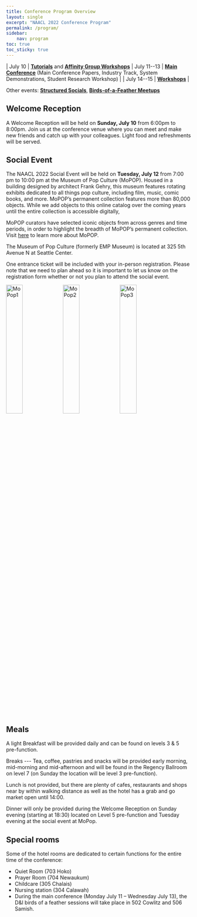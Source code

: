 ```yaml
---
title: Conference Program Overview
layout: single
excerpt: "NAACL 2022 Conference Program"
permalink: /program/
sidebar:
    nav: program
toc: true
toc_sticky: true
---
```


| July 10 | [**Tutorials**](/program/tutorials/) and [**Affinity Group Workshops**](/program/affinity/)
| July 11--13 | [**Main Conference**](/program/schedule/) (Main Conference Papers, Industry Track, System Demonstrations, Student Research Workshop) |
| July 14--15 | [**Workshops**](/program/workshops/) |

Other events: [**Structured Socials**](/blog/welcome-to-structured-socials/), [**Birds-of-a-Feather Meetups**](/blog/welcome-to-bofs/)

## Welcome Reception

A Welcome Reception will be held on **Sunday, July 10** from 6:00pm to 8:00pm. Join us at the
conference venue where you can meet and make new friends and catch up with your colleagues. Light
food and refreshments will be served.

## Social Event

The NAACL 2022 Social Event will be held on **Tuesday, July 12** from 7:00 pm to 10:00 pm at the
Museum of Pop Culture (MoPOP). Housed in a building designed by architect Frank Gehry, this
museum features rotating exhibits dedicated to all things pop culture, including film, music, comic
books, and more. MoPOP’s permanent collection features more than 80,000 objects. While we add
objects to this online catalog over the coming years until the entire collection is accessible digitally,

MoPOP curators have selected iconic objects from across genres and time periods, in order to highlight
the breadth of MoPOP’s permanent collection. Visit [here](https://www.mopop.org/collection/highlights/) to learn more about MoPOP.

The Museum of Pop Culture (formerly EMP Museum) is located at 325 5th Avenue N at Seattle Center.

One entrance ticket will be included with your in-person registration. Please note that we need to plan
ahead so it is important to let us know on the registration form whether or not you plan to attend the
social event.

<img src="../../assets/images/mopop1.jpeg" alt="MoPop1" width="30%">
<img src="../../assets/images/mopop2.jpeg" alt="MoPop2" width="30%">
<img src="../../assets/images/mopop3.jpeg" alt="MoPop3" width="30%">

## Meals

A light Breakfast will be provided daily and can be found on levels 3 & 5 pre-function.

Breaks --- Tea, coffee, pastries and snacks will be provided early morning, mid-morning and mid-afternoon and will be found in the Regency Ballroom on level 7 (on Sunday the location will be level 3 pre-function).

Lunch is not provided, but there are plenty of cafes, restaurants and shops near by within walking distance as well as the hotel has a grab and go market open until 14:00.

Dinner will only be provided during the Welcome Reception on Sunday evening (starting at 18:30) located on Level 5 pre-function and Tuesday evening at the social event at MoPop.

## Special rooms

Some of the hotel rooms are dedicated to certain functions for the entire time of the conference:

- Quiet Room (703 Hoko)
- Prayer Room (704 Newaukum)
- Childcare (305 Chalais)
- Nursing station (304 Calawah)
- During the main conference (Monday July 11 – Wednesday July 13), the D&I birds of a feather sessions will take place in 502 Cowlitz and 506 Samish.
